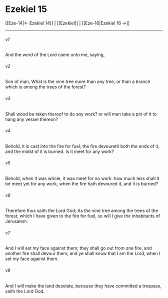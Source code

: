 # Ezekiel 15

[[Eze-14|← Ezekiel 14]] | [[Ezekiel]] | [[Eze-16|Ezekiel 16 →]]
***

###### v1
And the word of the Lord came unto me, saying,
###### v2
Son of man, What is the vine tree more than any tree, or than a branch which is among the trees of the forest?
###### v3
Shall wood be taken thereof to do any work? or will men take a pin of it to hang any vessel thereon?
###### v4
Behold, it is cast into the fire for fuel; the fire devoureth both the ends of it, and the midst of it is burned. Is it meet for any work?
###### v5
Behold, when it was whole, it was meet for no work: how much less shall it be meet yet for any work, when the fire hath devoured it, and it is burned?
###### v6
Therefore thus saith the Lord God; As the vine tree among the trees of the forest, which I have given to the fire for fuel, so will I give the inhabitants of Jerusalem.
###### v7
And I will set my face against them; they shall go out from one fire, and another fire shall devour them; and ye shall know that I am the Lord, when I set my face against them.
###### v8
And I will make the land desolate, because they have committed a trespass, saith the Lord God. 
